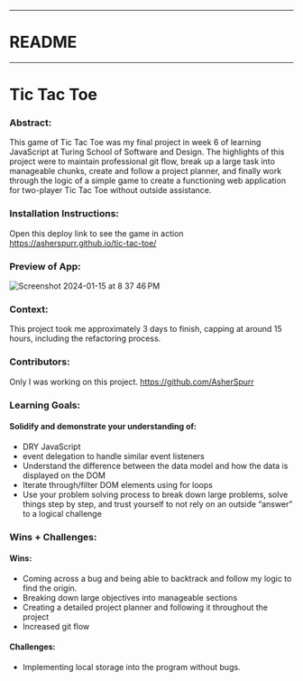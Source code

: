 
_____________________________________________________  
# README  
______________________________________________________  

# Tic Tac Toe

### Abstract:
This game of Tic Tac Toe was my final project in week 6 of learning JavaScript at Turing School of Software and Design. The highlights of this project were to maintain professional git flow, break up a large task into manageable chunks, create and follow a project planner, and finally work through the logic of a simple game to create a functioning web application for two-player Tic Tac Toe without outside assistance.

### Installation Instructions:
Open this deploy link to see the game in action https://asherspurr.github.io/tic-tac-toe/

### Preview of App:
![Screenshot 2024-01-15 at 8 37 46 PM](https://github.com/AsherSpurr/tic-tac-toe/assets/144856487/41d580d0-333e-4561-bec1-aac28771c203)


### Context:
This project took me approximately 3 days to finish, capping at around 15 hours, including the refactoring process. 

### Contributors:
Only I was working on this project. https://github.com/AsherSpurr

### Learning Goals:
#### Solidify and demonstrate your understanding of:
- DRY JavaScript
- event delegation to handle similar event listeners
- Understand the difference between the data model and how the data is displayed on the DOM
- Iterate through/filter DOM elements using for loops
- Use your problem solving process to break down large problems, solve things step by step, and trust yourself to not rely on an outside “answer” to a logical challenge

### Wins + Challenges:
#### Wins:
  - Coming across a bug and being able to backtrack and follow my logic to find the origin.
  - Breaking down large objectives into manageable sections
  - Creating a detailed project planner and following it throughout the project
  - Increased git flow

#### Challenges:
  - Implementing local storage into the program without bugs.
